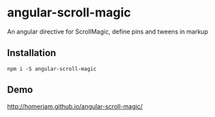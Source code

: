 # angular-scroll-magic

An angular directive for ScrollMagic, define pins and tweens in markup


## Installation

`npm i -S angular-scroll-magic`


## Demo

http://homerjam.github.io/angular-scroll-magic/
